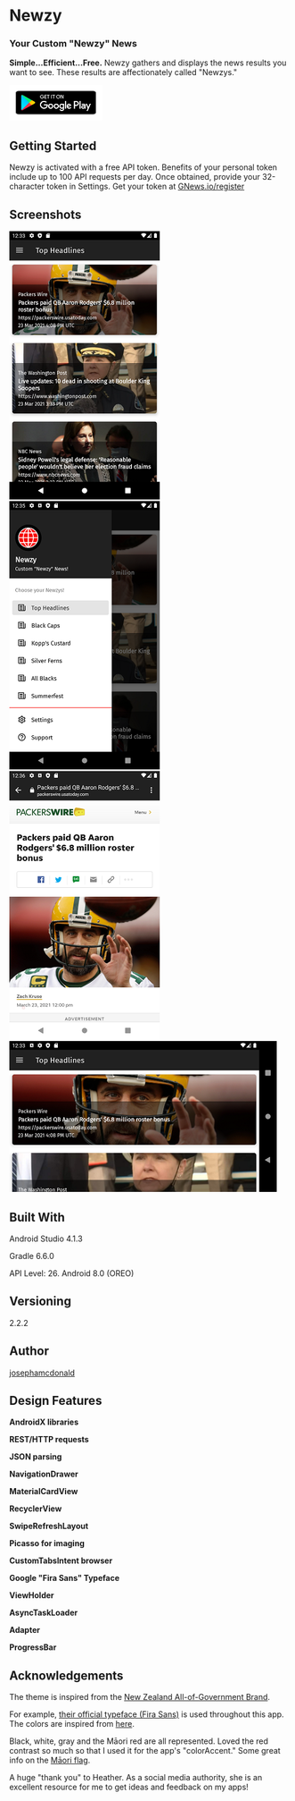 # Newzy

### Your Custom "Newzy" News

**Simple...Efficient...Free.** Newzy gathers and displays the news results you want to see. These results are affectionately called "Newzys."

[![Image](screenshots/google-play-badge-small.png)](http://newzy.josephamcdonald.com "Get it on Google Play!")

## Getting Started

Newzy is activated with a free API token. Benefits of your personal token include up to 100 API requests per day. Once obtained, provide your 32-character token in Settings. Get your token at [GNews.io/register](https://gnews.io/register)

## Screenshots

![Screenshot](screenshots/Screenshot_Main.png) ![Screenshot](screenshots/Screenshot_Drawer.png) ![Screenshot](screenshots/Screenshot_Dest.png) ![Screenshot](screenshots/Screenshot_Land.png)

## Built With

Android Studio 4.1.3

Gradle 6.6.0

API Level: 26. Android 8.0 (OREO)

## Versioning

2.2.2

## Author

[josephamcdonald](http://portfolio.josephamcdonald.com)

## Design Features

**AndroidX libraries**

**REST/HTTP requests**

**JSON parsing**

**NavigationDrawer**

**MaterialCardView**

**RecyclerView**

**SwipeRefreshLayout**

**Picasso for imaging**

**CustomTabsIntent browser**

**Google "Fira Sans" Typeface**

**ViewHolder**

**AsyncTaskLoader**

**Adapter**

**ProgressBar**

## Acknowledgements

The theme is inspired from the [New Zealand All-of-Government Brand](https://www.ssc.govt.nz/govt-brand).

For example, [their official typeface (Fira Sans)](https://www.govt.nz/about/about-this-website/style-and-design/typography/#typefaces) is used throughout this app. The colors are inspired from [here](https://www.govt.nz/about/about-this-website/colours-images-and-logos/).

Black, white, gray and the Māori red are all represented. Loved the red contrast so much so that I used it for the app's "colorAccent." Some great info on the [Māori flag](https://nzhistory.govt.nz/media/photo/national-maori-flag).

A huge "thank you" to Heather. As a social media authority, she is an excellent resource for me to get ideas and feedback on my apps!